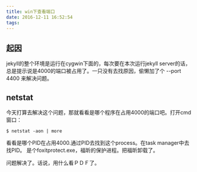 ```yaml
---
title: win下查看端口
date: 2016-12-11 16:52:54
tags:
---
```

## 起因

jekyll的整个环境是运行在cygwin下面的，每次要在本次运行jekyll server的话，总是提示说是4000的端口被占用了。一只没有去找原因，偷懒加了个 --port 4400 来解决问题。

## netstat ##
今天打算去解决这个问题，那就看看是哪个程序在占用4000的端口吧。打开cmd窗口：

``$ netstat -aon | more``

看看是哪个PID在占用4000.通过PID去找到这个process。在task manager中去找PID。
是个foxitprotect.exe，福昕的保护进程。把福昕卸载了。

问题解决了。话说，用什么看ＰＤＦ了。
